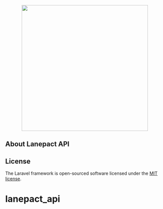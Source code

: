 <p align="center"><a href="https://laravel.com" target="_blank"><img src="https://raw.githubusercontent.com/laravel/art/master/logo-lockup/5%20SVG/2%20CMYK/1%20Full%20Color/laravel-logolockup-cmyk-red.svg" width="400"></a></p>

## About Lanepact API



## License

The Laravel framework is open-sourced software licensed under the [MIT license](https://opensource.org/licenses/MIT).
# lanepact_api